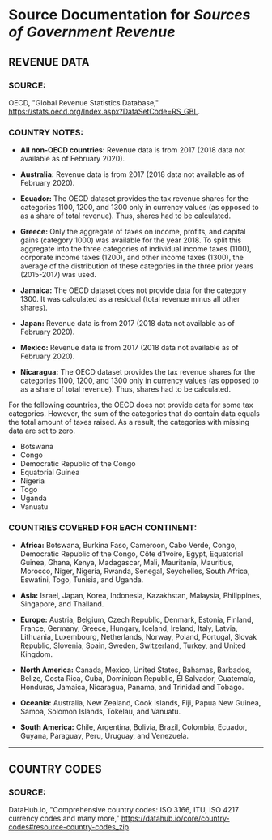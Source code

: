 # Source Documentation for _Sources of Government Revenue_


## **REVENUE DATA**

### **SOURCE:**

OECD, "Global Revenue Statistics Database," https://stats.oecd.org/Index.aspx?DataSetCode=RS_GBL.

### **COUNTRY NOTES:**

* **All non-OECD countries:** Revenue data is from 2017 (2018 data not available as of February 2020).

* **Australia:** Revenue data is from 2017 (2018 data not available as of February 2020).

* **Ecuador:** The OECD dataset provides the tax revenue shares for the categories 1100, 1200, and 1300 only in currency values (as opposed to as a share of total revenue). Thus, shares had to be calculated.

* **Greece:** Only the aggregate of taxes on income, profits, and capital gains (category 1000) was available for the year 2018. To split this aggregate into the three categories of individual income taxes (1100), corporate income taxes (1200), and other income taxes (1300), the average of the distribution of these categories in the three prior years (2015-2017) was used.

* **Jamaica:** The OECD dataset does not provide data for the category 1300. It was calculated as a residual (total revenue minus all other shares).

* **Japan:** Revenue data is from 2017 (2018 data not available as of February 2020).

* **Mexico:** Revenue data is from 2017 (2018 data not available as of February 2020).

* **Nicaragua:** The OECD dataset provides the tax revenue shares for the categories 1100, 1200, and 1300 only in currency values (as opposed to as a share of total revenue). Thus, shares had to be calculated.

For the following countries, the OECD does not provide data for some tax categories. However, the sum of the categories that do contain data equals the total amount of taxes raised. As a result, the categories with missing data are set to zero.

 * Botswana
 * Congo
 * Democratic Republic of the Congo
 * Equatorial Guinea
 * Nigeria
 * Togo
 * Uganda
 * Vanuatu



### **COUNTRIES COVERED FOR EACH CONTINENT:**

* **Africa:** Botswana, Burkina Faso, Cameroon, Cabo Verde, Congo, Democratic Republic of the Congo, Côte d'Ivoire, Egypt, Equatorial Guinea, Ghana, Kenya, Madagascar, Mali, Mauritania, Mauritius, Morocco, Niger, Nigeria, Rwanda, Senegal, Seychelles, South Africa, Eswatini, Togo, Tunisia, and Uganda.

* **Asia:** Israel, Japan, Korea, Indonesia, Kazakhstan, Malaysia, Philippines, Singapore, and Thailand.

* **Europe:** Austria, Belgium, Czech Republic, Denmark, Estonia, Finland, France, Germany, Greece, Hungary, Iceland, Ireland, Italy, Latvia, Lithuania, Luxembourg, Netherlands, Norway, Poland, Portugal, Slovak Republic, Slovenia, Spain, Sweden, Switzerland, Turkey, and United Kingdom.

* **North America:** Canada, Mexico, United States, Bahamas, Barbados, Belize, Costa Rica, Cuba, Dominican Republic, El Salvador, Guatemala, Honduras, Jamaica, Nicaragua, Panama, and Trinidad and Tobago.

* **Oceania:** Australia, New Zealand, Cook Islands, Fiji, Papua New Guinea, Samoa, Solomon Islands, Tokelau, and Vanuatu.

* **South America:** Chile, Argentina, Bolivia, Brazil, Colombia, Ecuador, Guyana, Paraguay, Peru, Uruguay, and Venezuela.


____________________________________________________
## **COUNTRY CODES**

### **SOURCE:**

DataHub.io, "Comprehensive country codes: ISO 3166, ITU, ISO 4217 currency codes and many more," https://datahub.io/core/country-codes#resource-country-codes_zip.